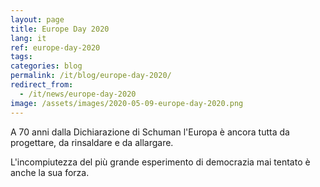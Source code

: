 ```yaml
---
layout: page
title: Europe Day 2020
lang: it
ref: europe-day-2020
tags:
categories: blog
permalink: /it/blog/europe-day-2020/
redirect_from:
  - /it/news/europe-day-2020
image: /assets/images/2020-05-09-europe-day-2020.png
---
```


A 70 anni dalla Dichiarazione di Schuman l'Europa è ancora tutta da progettare, da rinsaldare e da allargare.

L'incompiutezza del più grande esperimento di democrazia mai tentato è anche la sua forza.
